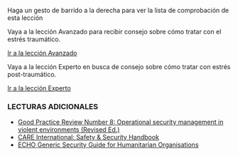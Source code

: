 [Title]: # (¿Y ahora qué?)
[Order]: # (10)

Haga un gesto de barrido a la derecha para ver la lista de comprobación de esta lección

Vaya a la lección Avanzado para recibir consejo sobre cómo tratar con el estrés traumático.

[Ir a la lección Avanzado](umbrella://lesson/stress/1)

Vaya a la lección Experto en busca de consejo sobre cómo tratar con estrés post-traumático.

[Ir a la lección Experto](umbrella://lesson/stress/2)

### LECTURAS ADICIONALES

*   [Good Practice Review Number 8: Operational security management in violent environments (Revised Ed.)](www.odihpn.org/download/gpr_8_revised2-pdf)
*   [CARE International: Safety & Security Handbook](care.org.au/wp-content/uploads/2014/12/CI-Personal-Safety-and-Security-Handbook-2014.pdf)
*   [ECHO Generic Security Guide for Humanitarian Organisations](http://www.htmlescape.net/ungoogle_link.html)